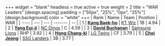 +++
widget = "blank"
headless = true
active = true
weight = 2
title = "WAR Leaders"
[design.spacing]
padding = ["50px", "25%", "0px", "25%"]
[design.background]
color = "white"
+++
| Rank | Name | Team | Position | WAR |
| :---: | --- | --- | ------- | -- |
| 1 | [**Kang Baek-ho**](/players/11863) | [KT Wiz](/teams/KTWiz) | 1B | 4.94 |
| 2 | [**Yang Eui-ji**](/players/215) | [NC Dinos](/teams/NCDinos) | C | 4.59 |
| 3 | [**David Buchanan**](/players/13683) | [Samsung Lions](/teams/SamsungLions) | RHP | 3.92 |
| 4 | [**Hong Chang-ki**](/players/9805) | [LG Twins](/teams/LGTwins) | CF | 3.79 |
| 5 | [**Choi Jeong**](/players/3162) | [SSG Landers](/teams/SSGLanders) | 3B | 3.77 |
